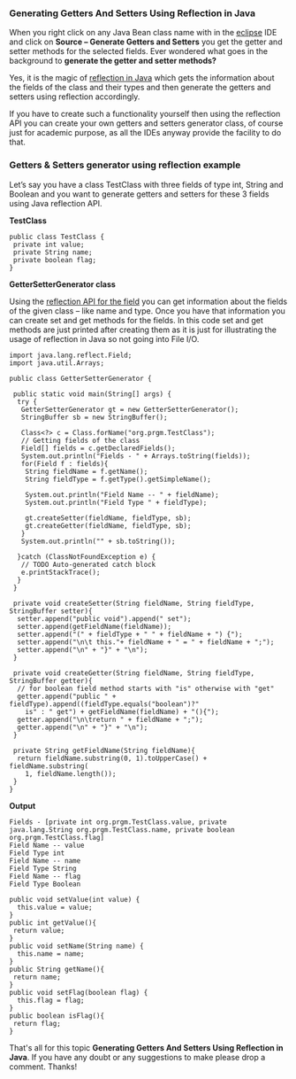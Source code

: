 ### Generating Getters And Setters Using Reflection in Java

When you right click on any Java Bean class name with in the [eclipse](https://www.netjstech.com/2017/07/how-to-pass-command-line-arguments-in-eclipse.html) IDE and click on **Source – Generate Getters and Setters** you get the getter and setter methods for the selected fields. Ever wondered what goes in the background to **generate the getter and setter methods?**

Yes, it is the magic of [reflection in Java](https://www.netjstech.com/2017/07/reflection-in-java.html) which gets the information about the fields of the class and their types and then generate the getters and setters using reflection accordingly.

If you have to create such a functionality yourself then using the reflection API you can create your own getters and setters generator class, of course just for academic purpose, as all the IDEs anyway provide the facility to do that.

### Getters & Setters generator using reflection example

Let’s say you have a class TestClass with three fields of type int, String and Boolean and you want to generate getters and setters for these 3 fields using Java reflection API.

**TestClass**

```
public class TestClass {
 private int value;
 private String name;
 private boolean flag;
} 
```

**GetterSetterGenerator class**

Using the [reflection API for the field](https://www.netjstech.com/2017/07/reflection-in-java-field.html) you can get information about the fields of the given class – like name and type. Once you have that information you can create set and get methods for the fields. In this code set and get methods are just printed after creating them as it is just for illustrating the usage of reflection in Java so not going into File I/O.

```
import java.lang.reflect.Field;
import java.util.Arrays;

public class GetterSetterGenerator {

 public static void main(String[] args) {
  try {
   GetterSetterGenerator gt = new GetterSetterGenerator();
   StringBuffer sb = new StringBuffer();
   
   Class<?> c = Class.forName("org.prgm.TestClass");
   // Getting fields of the class
   Field[] fields = c.getDeclaredFields();
   System.out.println("Fields - " + Arrays.toString(fields));
   for(Field f : fields){
    String fieldName = f.getName();
    String fieldType = f.getType().getSimpleName();
    
    System.out.println("Field Name -- " + fieldName);
    System.out.println("Field Type " + fieldType);
    
    gt.createSetter(fieldName, fieldType, sb);    
    gt.createGetter(fieldName, fieldType, sb);
   }
   System.out.println("" + sb.toString());
   
  }catch (ClassNotFoundException e) {
   // TODO Auto-generated catch block
   e.printStackTrace();
  }  
 }

 private void createSetter(String fieldName, String fieldType, StringBuffer setter){
  setter.append("public void").append(" set");
  setter.append(getFieldName(fieldName));
  setter.append("(" + fieldType + " " + fieldName + ") {");
  setter.append("\n\t this."+ fieldName + " = " + fieldName + ";");
  setter.append("\n" + "}" + "\n");
 }
 
 private void createGetter(String fieldName, String fieldType, StringBuffer getter){
  // for boolean field method starts with "is" otherwise with "get"
  getter.append("public " + fieldType).append((fieldType.equals("boolean")?" 
    is" : " get") + getFieldName(fieldName) + "(){");
  getter.append("\n\treturn " + fieldName + ";");
  getter.append("\n" + "}" + "\n");
 }
 
 private String getFieldName(String fieldName){
  return fieldName.substring(0, 1).toUpperCase() + fieldName.substring(
    1, fieldName.length());
 }
}
```

**Output**

```
Fields - [private int org.prgm.TestClass.value, private java.lang.String org.prgm.TestClass.name, private boolean org.prgm.TestClass.flag]
Field Name -- value
Field Type int
Field Name -- name
Field Type String
Field Name -- flag
Field Type Boolean

public void setValue(int value) {
  this.value = value;
}
public int getValue(){
 return value;
}
public void setName(String name) {
  this.name = name;
}
public String getName(){
 return name;
}
public void setFlag(boolean flag) {
  this.flag = flag;
}
public boolean isFlag(){
 return flag;
}
```

That's all for this topic **Generating Getters And Setters Using Reflection in Java**. If you have any doubt or any suggestions to make please drop a comment. Thanks!